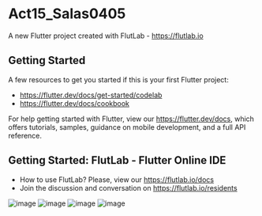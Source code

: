 # Act15_Salas0405

A new Flutter project created with FlutLab - https://flutlab.io

## Getting Started

A few resources to get you started if this is your first Flutter project:

- https://flutter.dev/docs/get-started/codelab
- https://flutter.dev/docs/cookbook

For help getting started with Flutter, view our
https://flutter.dev/docs, which offers tutorials,
samples, guidance on mobile development, and a full API reference.

## Getting Started: FlutLab - Flutter Online IDE

- How to use FlutLab? Please, view our https://flutlab.io/docs
- Join the discussion and conversation on https://flutlab.io/residents


![image](https://github.com/estrellapopo123/Act15_Salas/assets/144378353/f874633c-9243-4e2e-ac8a-bb9f667a988e)
![image](https://github.com/estrellapopo123/Act15_Salas/assets/144378353/59b4dbdf-b54f-49c0-82b7-d5c9fa36470f)
![image](https://github.com/estrellapopo123/Act15_Salas/assets/144378353/2f6782f5-2f4a-4804-a2c9-f8ca0d2abc06)
![image](https://github.com/estrellapopo123/Act15_Salas/assets/144378353/1604a293-f433-4077-bbe4-1f28d30b0c32)











